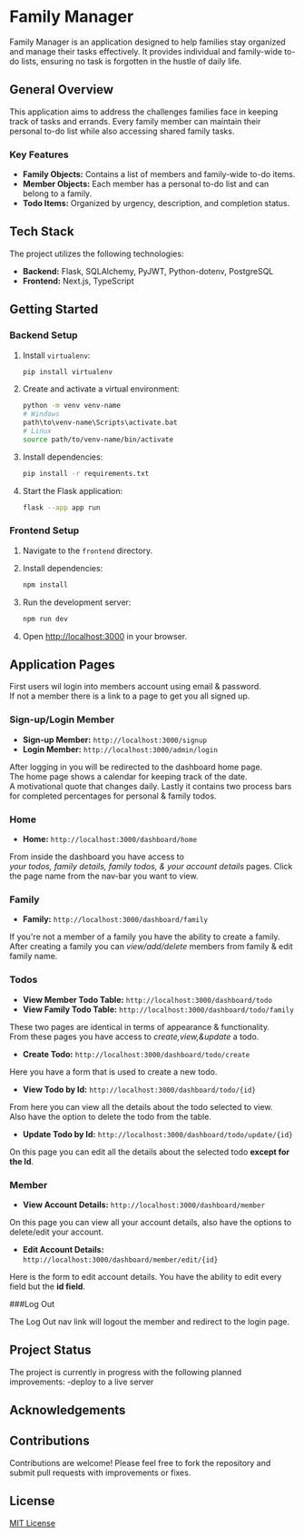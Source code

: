 
# Family Manager

Family Manager is an application designed to help families stay organized and manage their tasks effectively. It provides individual and family-wide to-do lists, ensuring no task is forgotten in the hustle of daily life.

## General Overview

This application aims to address the challenges families face in keeping track of tasks and errands. Every family member can maintain their personal to-do list while also accessing shared family tasks.

### Key Features

- **Family Objects:** Contains a list of members and family-wide to-do items.
- **Member Objects:** Each member has a personal to-do list and can belong to a family.
- **Todo Items:** Organized by urgency, description, and completion status.

## Tech Stack

The project utilizes the following technologies:
- **Backend:** Flask, SQLAlchemy, PyJWT, Python-dotenv, PostgreSQL
- **Frontend:** Next.js, TypeScript

## Getting Started

### Backend Setup

1. Install `virtualenv`:
   ```bash
   pip install virtualenv
   ```

2. Create and activate a virtual environment:
   ```bash
   python -m venv venv-name
   # Windows
   path\to\venv-name\Scripts\activate.bat
   # Linux
   source path/to/venv-name/bin/activate
   ```

3. Install dependencies:
   ```bash
   pip install -r requirements.txt
   ```

4. Start the Flask application:
   ```bash
   flask --app app run
   ```

### Frontend Setup

1. Navigate to the `frontend` directory.

2. Install dependencies:
   ```bash
   npm install
   ```

3. Run the development server:
   ```bash
   npm run dev
   ```

4. Open [http://localhost:3000](http://localhost:3000) in your browser.

## Application Pages

First users wil login into members account using email & password. <br/>
If not a member there is a link to a page to get you all signed up.

### Sign-up/Login Member
- **Sign-up Member:** `http://localhost:3000/signup`
- **Login Member:** `http://localhost:3000/admin/login`

After logging in you will be redirected to the dashboard home page. <br/>
The home page shows a calendar for keeping track of the date.<br/>
A motivational quote that changes daily.
Lastly it contains two process bars for completed percentages for personal & family todos.

### Home 
- **Home:** `http://localhost:3000/dashboard/home`

From inside the dashboard you have access to <br/>
*your todos, family details, family todos, & your account details* pages.
Click the page name from the nav-bar you want to view.

### Family
- **Family:** `http://localhost:3000/dashboard/family`

If you're not a member of a family you have the ability to create a family. <br/>
After creating a family you can *view/add/delete* members from family & edit family name.

### Todos
- **View Member Todo Table:** `http://localhost:3000/dashboard/todo`
- **View Family Todo Table:** `http://localhost:3000/dashboard/todo/family`

These two pages are identical in terms of appearance & functionality. <br/>
From these pages you have access to *create,view,&update* a todo.

- **Create Todo:** `http://localhost:3000/dashboard/todo/create`

Here you have a form that is used to create a new todo.

- **View Todo by Id:** `http://localhost:3000/dashboard/todo/{id}`

From here you can view all the details about the todo selected to view. <br/>
Also have the option to delete the todo from the table.

- **Update Todo by Id:** `http://localhost:3000/dashboard/todo/update/{id}`

On this page you can edit all the details about the selected todo **except for the Id**.

### Member
- **View Account Details:** `http://localhost:3000/dashboard/member`

On this page you can view all your account details, also have the options to delete/edit your account.

- **Edit Account Details:** `http://localhost:3000/dashboard/member/edit/{id}`

Here is the form to edit account details. 
You have the ability to edit every field but the **id field**.

###Log Out

The Log Out nav link will logout the member and redirect to the login page.

## Project Status

The project is currently in progress with the following planned improvements:
-deploy to a live server 

## Acknowledgements



## Contributions

Contributions are welcome! Please feel free to fork the repository and submit pull requests with improvements or fixes.

## License

[MIT License](LICENSE)
